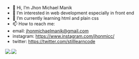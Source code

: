- 👋 Hi, I’m Jhon Michael Manik
- 👀 I’m interested in web development especially in front end
- 🌱 I’m currently learning html and plain css
- 📫 How to reach me:
- email: jhonmichaelmanik@gmail.com
- instagram: https://www.instagram.com/jhonmicc/
- twitter: https://twitter.com/stilllearncode

<a href="https://github.com/jhonmicc/github-readme-stats">
  <img align="center" src="https://github-readme-stats.vercel.app/api/pin/?username=jhonmicc&repo=github-readme-stats" />
</a>
<a href="https://github.com/jhonmicc/convoychat">
  <img align="center" src="https://github-readme-stats.vercel.app/api/pin/?username=jhonmicc&repo=convoychat" />
</a>

<!---
jhonmicc/jhonmicc is a ✨ special ✨ repository because its `README.md` (this file) appears on your GitHub profile.
You can click the Preview link to take a look at your changes.
--->
